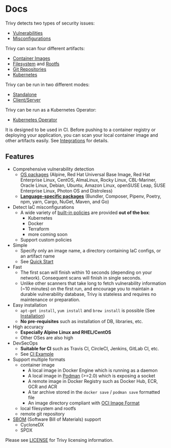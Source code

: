 # Docs

Trivy detects two types of security issues:

- [Vulnerabilities][vuln]
- [Misconfigurations][misconf]

Trivy can scan four different artifacts:

- [Container Images][container]
- [Filesystem][filesystem] and [Rootfs][rootfs]
- [Git Repositories][repo]
- [Kubernetes][kubernetes]

Trivy can be run in two different modes:

- [Standalone][standalone]
- [Client/Server][client-server]

Trivy can be run as a Kubernetes Operator:

- [Kubernetes Operator][kubernetesoperator]

It is designed to be used in CI. Before pushing to a container registry or deploying your application, you can scan your local container image and other artifacts easily.
See [Integrations][integrations] for details.

## Features

- Comprehensive vulnerability detection
    - [OS packages][os] (Alpine, Red Hat Universal Base Image, Red Hat Enterprise Linux, CentOS, AlmaLinux, Rocky Linux, CBL-Mariner, Oracle Linux, Debian, Ubuntu, Amazon Linux, openSUSE Leap, SUSE Enterprise Linux, Photon OS and Distroless)
    - [**Language-specific packages**][lang] (Bundler, Composer, Pipenv, Poetry, npm, yarn, Cargo, NuGet, Maven, and Go)
- Detect IaC misconfigurations
    - A wide variety of [built-in policies][builtin] are provided **out of the box**:
        - Kubernetes
        - Docker
        - Terraform
        - more coming soon
    - Support custom policies
- Simple
    - Specify only an image name, a directory containing IaC configs, or an artifact name
    - See [Quick Start][quickstart]
- Fast
    - The first scan will finish within 10 seconds (depending on your network). Consequent scans will finish in single seconds.
    - Unlike other scanners that take long to fetch vulnerability information (~10 minutes) on the first run, and encourage you to maintain a durable vulnerability database, Trivy is stateless and requires no maintenance or preparation.
- Easy installation
    - `apt-get install`, `yum install` and `brew install` is possible (See [Installation][installation])
    - **No pre-requisites** such as installation of DB, libraries, etc.
- High accuracy
    - **Especially Alpine Linux and RHEL/CentOS**
    - Other OSes are also high
- DevSecOps
    - **Suitable for CI** such as Travis CI, CircleCI, Jenkins, GitLab CI, etc.
    - See [CI Example][integrations]
- Support multiple formats
    - container image
        - A local image in Docker Engine which is running as a daemon
        - A local image in [Podman][podman] (>=2.0) which is exposing a socket
        - A remote image in Docker Registry such as Docker Hub, ECR, GCR and ACR
        - A tar archive stored in the `docker save` / `podman save` formatted file
        - An image directory compliant with [OCI Image Format][oci]
    - local filesystem and rootfs
    - remote git repository
- [SBOM][sbom] (Software Bill of Materials) support
    - CycloneDX
    - SPDX

Please see [LICENSE][license] for Trivy licensing information.

[installation]: ../getting-started/installation.md
[vuln]: ../docs/vulnerability/scanning/index.md
[misconf]: ../docs/misconfiguration/scanning.md
[kubernetesoperator]: ../docs/kubernetes/operator/index.md
[container]: ../docs/vulnerability/scanning/image.md
[rootfs]: ../docs/vulnerability/scanning/rootfs.md
[filesystem]: ../docs/vulnerability/scanning/filesystem.md
[repo]: ../docs/vulnerability/scanning/git-repository.md
[kubernetes]: ../docs/kubernetes/scanning.md

[standalone]: ../docs/references/modes/standalone.md
[client-server]: ../docs/references/modes/client-server.md
[integrations]: ../docs/integrations/index.md

[os]: ../docs/vulnerability/detection/os.md
[lang]: ../docs/vulnerability/detection/language.md

[builtin]: ../docs/misconfiguration/policy/builtin.md
[quickstart]: ../getting-started/quickstart.md
[podman]: ../docs/advanced/container/podman.md

[sbom]: ../docs/sbom/index.md

[oci]: https://github.com/opencontainers/image-spec
[license]:  https://github.com/aquasecurity/trivy/blob/main/LICENSE
